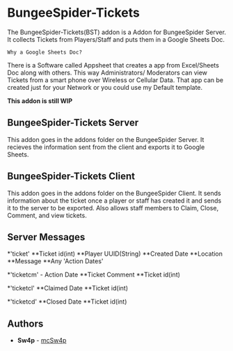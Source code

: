# BungeeSpider-Tickets
The BungeeSpider-Tickets(BST) addon is a Addon for BungeeSpider Server. It collects Tickets from Players/Staff and puts them
in a Google Sheets Doc. 
```
Why a Google Sheets Doc? 
```
There is a Software called Appsheet that creates a app from Excel/Sheets Doc along with others. This way Administrators/
Moderators can view Tickets from a smart phone over Wireless or Cellular Data. That app can be created just for your 
Network or you could use my Default template.
 
 **This addon is still WIP**
 
## BungeeSpider-Tickets Server 
This addon goes in the addons folder on the BungeeSpider Server. It recieves the information sent from the client and exports it to 
Google Sheets.  

## BungeeSpider-Tickets Client
This addon goes in the addons folder on the BungeeSpider Client. It sends information about the ticket once a player or staff has created 
it and sends it to the server to be exported. Also allows staff members to Claim, Close, Comment, and view tickets. 

## Server Messages
*'ticket'
**Ticket id(int)
**Player UUID(String)
**Created Date
**Location
**Message
**Any 'Action Dates'

*'ticketcm' - Action Date
**Ticket Comment
**Ticket id(int)

*'ticketcl'
**Claimed Date
**Ticket id(int)

*'ticketcd'
**Closed Date
**Ticket id(int)
 
## Authors
* **Sw4p** - [mcSw4p](https://github.com/mcSw4p)